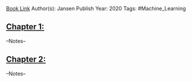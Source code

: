 
[Book Link]()
Author(s): Jansen
Publish Year: 2020
Tags: #Machine_Learning

## <u>Chapter 1: </u>
–Notes–


## <u>Chapter 2:</u>
–Notes–